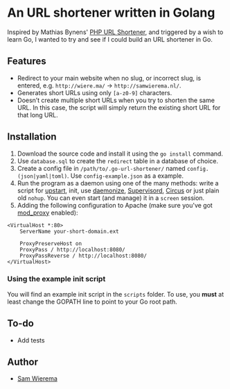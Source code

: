 # An URL shortener written in Golang
Inspired by Mathias Bynens' [PHP URL Shortener](https://github.com/mathiasbynens/php-url-shortener), and triggered by a wish to learn Go, I wanted to try and see if I could build an URL shortener in Go.

## Features

* Redirect to your main website when no slug, or incorrect slug, is entered, e.g. `http://wiere.ma/` → `http://samwierema.nl/`.
* Generates short URLs using only `[a-z0-9]` characters.
* Doesn’t create multiple short URLs when you try to shorten the same URL. In this case, the script will simply return the existing short URL for that long URL.

## Installation
1. Download the source code and install it using the `go install` command.
2. Use `database.sql` to create the `redirect` table in a database of choice.
3. Create a config file in `/path/to/.go-url-shortener/` named `config.(json|yaml|toml)`. Use `config-example.json` as a example.
4. Run the program as a daemon using one of the many methods: write a script for [upstart](https://launchpad.net/upstart), init, use [daemonize](http://software.clapper.org/daemonize/), [Supervisord](http://supervisord.org/), [Circus](http://circus.readthedocs.org/) or just plain old `nohup`. You can even start (and manage) it in a `screen` session.
5. Adding the following configuration to Apache (make sure you've got [mod_proxy](http://httpd.apache.org/docs/2.2/mod/mod_proxy.html) enabled):
```
<VirtualHost *:80>
	ServerName your-short-domain.ext

	ProxyPreserveHost on
	ProxyPass / http://localhost:8080/
	ProxyPassReverse / http://localhost:8080/
</VirtualHost>
```

### Using the example init script
You will find an example init script in the `scripts` folder. To use, you **must** at least change the GOPATH line to point to your Go root path.

## To-do
* Add tests

## Author
* [Sam Wierema](http://wiere.ma)
